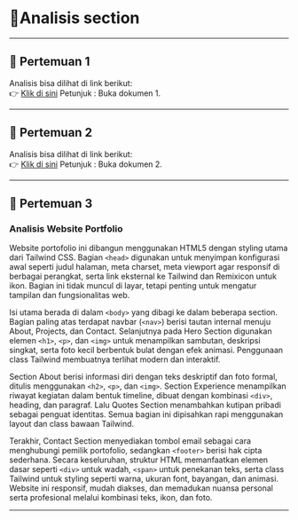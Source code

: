 # 📘Analisis section

---

## 📂 Pertemuan 1
Analisis bisa dilihat di link berikut:  
👉 [Klik di sini](https://drive.google.com/drive/folders/1EoFQHFqPB8ktB13OpGieetTotnUnfeSa)
Petunjuk : Buka dokumen 1.

---

## 📂 Pertemuan 2
Analisis bisa dilihat di link berikut:  
👉 [Klik di sini](https://drive.google.com/drive/folders/1EoFQHFqPB8ktB13OpGieetTotnUnfeSa)
Petunjuk : Buka dokumen 2.

---

## 📂 Pertemuan 3
### Analisis Website Portfolio

Website portofolio ini dibangun menggunakan HTML5 dengan styling utama dari Tailwind CSS. Bagian `<head>` digunakan untuk menyimpan konfigurasi awal seperti judul halaman, meta charset, meta viewport agar responsif di berbagai perangkat, serta link eksternal ke Tailwind dan Remixicon untuk ikon. Bagian ini tidak muncul di layar, tetapi penting untuk mengatur tampilan dan fungsionalitas web.  

Isi utama berada di dalam `<body>` yang dibagi ke dalam beberapa section. Bagian paling atas terdapat navbar (`<nav>`) berisi tautan internal menuju About, Projects, dan Contact. Selanjutnya pada Hero Section digunakan elemen `<h1>`, `<p>`, dan `<img>` untuk menampilkan sambutan, deskripsi singkat, serta foto kecil berbentuk bulat dengan efek animasi. Penggunaan class Tailwind membuatnya terlihat modern dan interaktif.  

Section About berisi informasi diri dengan teks deskriptif dan foto formal, ditulis menggunakan `<h2>`, `<p>`, dan `<img>`. Section Experience menampilkan riwayat kegiatan dalam bentuk timeline, dibuat dengan kombinasi `<div>`, heading, dan paragraf. Lalu Quotes Section menambahkan kutipan pribadi sebagai penguat identitas. Semua bagian ini dipisahkan rapi menggunakan layout dan class bawaan Tailwind.  

Terakhir, Contact Section menyediakan tombol email sebagai cara menghubungi pemilik portofolio, sedangkan `<footer>` berisi hak cipta sederhana. Secara keseluruhan, struktur HTML memanfaatkan elemen dasar seperti `<div>` untuk wadah, `<span>` untuk penekanan teks, serta class Tailwind untuk styling seperti warna, ukuran font, bayangan, dan animasi. Website ini responsif, mudah diakses, dan memadukan nuansa personal serta profesional melalui kombinasi teks, ikon, dan foto.  

---
